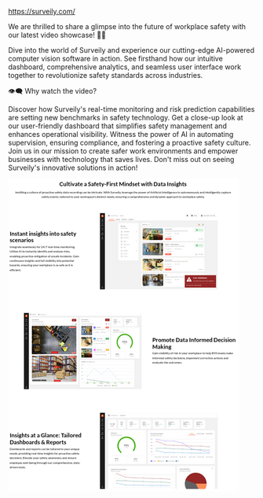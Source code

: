 https://surveily.com/


We are thrilled to share a glimpse into the future of workplace safety with our latest video showcase! 🎥✨

Dive into the world of Surveily and experience our cutting-edge AI-powered computer vision software in action. See firsthand how our intuitive dashboard, comprehensive analytics, and seamless user interface work together to revolutionize safety standards across industries.

👁️‍🗨️ Why watch the video?

Discover how Surveily's real-time monitoring and risk prediction capabilities are setting new benchmarks in safety technology.
Get a close-up look at our user-friendly dashboard that simplifies safety management and enhances operational visibility.
Witness the power of AI in automating supervision, ensuring compliance, and fostering a proactive safety culture.
Join us in our mission to create safer work environments and empower businesses with technology that saves lives. Don't miss out on seeing Surveily's innovative solutions in action!


![img.png](img.png)
